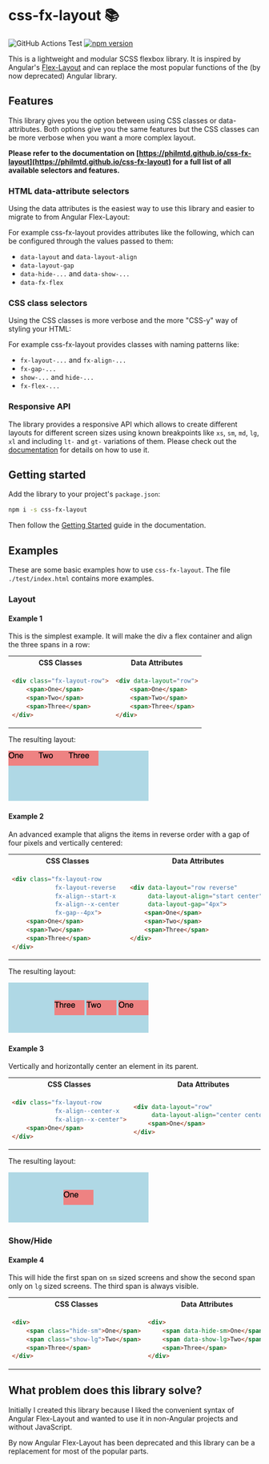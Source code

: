 # css-fx-layout 📚

![GitHub Actions Test](https://github.com/philmtd/css-fx-layout/actions/workflows/test.yml/badge.svg)
[![npm version](https://badge.fury.io/js/css-fx-layout.svg)](https://www.npmjs.com/package/css-fx-layout)

This is a lightweight and modular SCSS flexbox library. It is inspired by Angular's [Flex-Layout](https://github.com/angular/flex-layout) and can replace the
most popular functions of the (by now deprecated) Angular library.

## Features

This library gives you the option between using CSS classes or data-attributes. Both options give you the same features but the CSS classes can be more verbose when you want a more complex layout.

**Please refer to the documentation on [https://philmtd.github.io/css-fx-layout](https://philmtd.github.io/css-fx-layout) for a full list of all available selectors and features.**

### HTML data-attribute selectors

Using the data attributes is the easiest way to use this library and easier to migrate to from Angular Flex-Layout:

For example css-fx-layout provides attributes like the following, which can be configured through the values passed to them:

* `data-layout` and `data-layout-align`
* `data-layout-gap`
* `data-hide-...` and `data-show-...`
* `data-fx-flex`

### CSS class selectors

Using the CSS classes is more verbose and the more "CSS-y" way of styling your HTML:

For example css-fx-layout provides classes with naming patterns like:

* `fx-layout-...` and `fx-align-...`
* `fx-gap-...`
* `show-...` and `hide-...`
* `fx-flex-...`

### Responsive API

The library provides a responsive API which allows to create different layouts for different screen sizes using known breakpoints
like `xs`, `sm`, `md`, `lg`, `xl` and including `lt-` and `gt-` variations of them. Please check out the [documentation](https://philmtd.github.io/css-fx-layout/docs/responsive)
for details on how to use it.

## Getting started

Add the library to your project's `package.json`:

```bash
npm i -s css-fx-layout
```

Then follow the [Getting Started](https://philmtd.github.io/css-fx-layout/docs/getting-started) guide in the documentation.

## Examples

These are some basic examples how to use `css-fx-layout`. The file `./test/index.html` contains more examples.

### Layout

#### Example 1
This is the simplest example. It will make the div a flex container and align the three spans in a row:

<table>
<tr>
<th>CSS Classes</th>
<th>Data Attributes</th>
</tr>
<tr>
<td>

```html
<div class="fx-layout-row">
    <span>One</span>
    <span>Two</span>
    <span>Three</span>
</div>
```

</td>     
<td>   

```html
<div data-layout="row">
    <span>One</span>
    <span>Two</span>
    <span>Three</span>
</div>
```

</td>
</tr>
</table>

The resulting layout:

<img src="images/example-1.png" alt="Example 1" width="280px" />


#### Example 2
An advanced example that aligns the items in reverse order with a gap of four pixels and vertically centered:

<table>
<tr>
<th>CSS Classes</th>
<th>Data Attributes</th>
</tr>
<tr>
<td>

````html
<div class="fx-layout-row 
            fx-layout-reverse 
            fx-align--start-x 
            fx-align--x-center 
            fx-gap--4px">
    <span>One</span>
    <span>Two</span>
    <span>Three</span>
</div>
````

</td>     
<td>   

````html
<div data-layout="row reverse" 
     data-layout-align="start center" 
     data-layout-gap="4px">
    <span>One</span>
    <span>Two</span>
    <span>Three</span>
</div>
````

</td>
</tr>
</table>

The resulting layout:

<img src="images/example-2.png" alt="Example 2" width="280px" />

#### Example 3
Vertically and horizontally center an element in its parent.

<table>
<tr>
<th>CSS Classes</th>
<th>Data Attributes</th>
</tr>
<tr>
<td>

```html
<div class="fx-layout-row 
            fx-align--center-x 
            fx-align--x-center">
    <span>One</span>
</div>
```

</td>     
<td>   

```html
<div data-layout="row" 
     data-layout-align="center center">
    <span>One</span>
</div>
```

</td>
</tr>
</table>

The resulting layout:

<img src="images/example-3.png" alt="Example 3" width="280px" />

### Show/Hide

#### Example 4
This will hide the first span on `sm` sized screens and show the second span only on `lg` sized screens. The third span is always visible.

<table>
<tr>
<th>CSS Classes</th>
<th>Data Attributes</th>
</tr>
<tr>
<td>

```html
<div>
    <span class="hide-sm">One</span>
    <span class="show-lg">Two</span>
    <span>Three</span>
</div>
```

</td>     
<td>

```html
<div>
    <span data-hide-sm>One</span>
    <span data-show-lg>Two</span>
    <span>Three</span>
</div>
```

</td>
</tr>
</table>

## What problem does this library solve?

Initially I created this library because I liked the convenient syntax of Angular Flex-Layout and wanted to use it in non-Angular 
projects and without JavaScript.

By now Angular Flex-Layout has been deprecated and this library can be a replacement for most of the popular parts.
